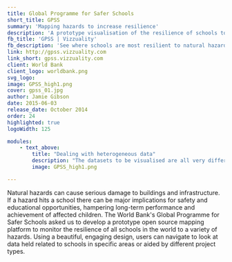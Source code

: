 ```yaml
---
title: Global Programme for Safer Schools
short_title: GPSS
summary: 'Mapping hazards to increase resilience'
description: 'A prototype visualisation of the resilience of schools to natural hazards, working with the World Bank'
fb_title: 'GPSS | Vizzuality'
fb_description: 'See where schools are most resilient to natural hazards'
link: http://gpss.vizzuality.com
link_short: gpss.vizzuality.com
client: World Bank
client_logo: worldbank.png
svg_logo:
image: GPSS_high1.png
cover: gpss_01.jpg
author: Jamie Gibson
date: 2015-06-03
release_date: October 2014
order: 24
highlighted: true
logoWidth: 125

modules:
    - text_above:
        title: "Dealing with heterogeneous data"
        description: "The datasets to be visualised are all very different, in terms of type and quality, and come from a number of different national and international sources. We built a flexible back end that was able to deal with this variety and serve accurate geospatial data to the front end. In the future we hope to add layers with other hazards at the global and local level and analysis capabilities; the flexibility built into the back end makes this task much easier."
        image: GPSS_high1.png

---
```


Natural hazards can cause serious damage to buildings and infrastructure. If a hazard hits a school there can be major implications for safety and educational opportunities, hampering long-term performance and achievement of affected children. The World Bank's Global Programme for Safer Schools asked us to develop a prototype open source mapping platform to monitor the resilience of all schools in the world to a variety of hazards. Using a beautiful, engaging design, users can navigate to look at data held related to schools in specific areas or aided by different project types.
